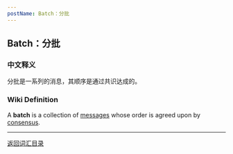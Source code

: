 ```yaml
---
postName: Batch：分批
---
```

## Batch：分批
### 中文释义
分批是一系列的消息，其顺序是通过共识达成的。
### Wiki Definition
A **batch** is a collection of [messages](../M/messages) whose order is agreed upon by [consensus](../C/consensus).


---
[返回词汇目录](../glossary)